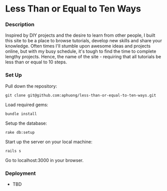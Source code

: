 # Less Than or Equal to Ten Ways

### Description
Inspired by DIY projects and the desire to learn from other people, I built this site to be a place to browse tutorials, develop new skills and share your knowledge. Often times I'll stumble upon awesome ideas and projects online, but with my busy schedule, it's tough to find the time to complete lengthy projects. Hence, the name of the site - requiring that all tutorials be less than or equal to 10 steps.

### Set Up
Pull down the repository:
```
git clone git@github.com:aphuong/less-than-or-equal-to-ten-ways.git
```

Load required gems:
```
bundle install
```

Setup the database:
```
rake db:setup
```

Start up the server on your local machine:
```
rails s
```

Go to localhost:3000 in your browser.

### Deployment
- TBD

